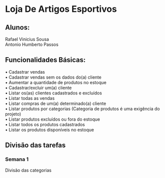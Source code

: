 # Loja De Artigos Esportivos

## Alunos:

Rafael Vinicius Sousa <br>
Antonio Humberto Passos

## Funcionalidades Básicas:

• Cadastrar vendas <br>
• Cadastrar vendas sem os dados do(a) cliente <br>
• Aumentar a quantidade de produtos no estoque <br>
• Cadastrar/excluir um(a) cliente <br>
• Listar os(as) clientes cadastrados e excluídos <br>
• Listar todas as vendas <br>
• Listar compras de um(a) determinado(a) cliente <br>
• Listar produtos por categorias (Categoria de produtos é uma exigência do projeto) <br>
• Listar produtos excluídos ou fora do estoque <br>
• Listar todos os produtos cadastrados <br>
• Listar os produtos disponíveis no estoque

## Divisão das tarefas

### Semana 1

Divisão das categorias 
